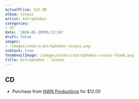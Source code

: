```yaml
---
actualPrice: $12.00
album: Corpus
artist: Astrophobos
categories:
- CD
date: '2024-05-19T05:13:34'
draft: false
images:
- /images/covers/astrophobos-corpus.png
inStock: true
thumbnailImage: /images/covers/astrophobos-corpus-thumb.png
title: Astrophobos - Corpus
---
```


## CD
* Purchase from [NWN Productions](http://shop.nwnprod.com/index.php?route=product/product&path=93&product_id=50080&sort=pd.name&order=ASC) for $12.00
